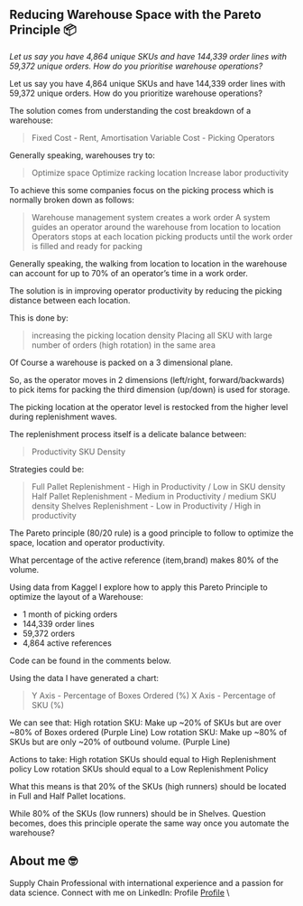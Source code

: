 ## Reducing Warehouse Space with the Pareto Principle 📦
*Let us say you have 4,864 unique SKUs and have 144,339 order lines with 59,372 unique orders. How do you prioritise warehouse operations?*

Let us say you have 4,864 unique SKUs and have 144,339 order lines with 59,372 unique orders. How do you prioritize warehouse operations?

The solution comes from understanding the cost breakdown of a warehouse:
> Fixed Cost - Rent, Amortisation
> Variable Cost - Picking Operators

Generally speaking, warehouses try to:
> Optimize space 
> Optimize racking location 
> Increase labor productivity 

To achieve this some companies focus on the picking process which is normally broken down as follows:
> Warehouse management system creates a work order
> A system guides an operator around the warehouse from location to location
> Operators stops at each location picking products until the work order is filled and ready for packing

Generally speaking, the walking from location to location in the warehouse can account for up to 70% of an operator’s time in a work order.

The solution is in improving operator productivity by reducing the picking distance between each location.

This is done by:
> increasing the picking location density
> Placing all SKU with large number of orders (high rotation) in the same area 

Of Course a warehouse is packed on a 3 dimensional plane.

So, as the operator moves in 2 dimensions (left/right, forward/backwards) to pick items for packing the third dimension (up/down) is used for storage.

The picking location at the operator level is restocked from the higher level during replenishment waves.

The replenishment process itself is a delicate balance between:
> Productivity
> SKU Density

Strategies could be:
> Full Pallet Replenishment - High in Productivity / Low in SKU density
> Half Pallet Replenishment - Medium in Productivity / medium SKU density
> Shelves Replenishment  - Low in Productivity / High in productivity 

The Pareto principle (80/20 rule) is a good principle to follow to optimize the space, location and operator productivity.

What percentage of the active reference (item,brand) makes 80% of the volume.

Using data from Kaggel I explore how to apply this Pareto Principle to optimize the layout of a Warehouse:
- 1 month of picking orders
- 144,339 order lines
- 59,372 orders
- 4,864 active references

Code can be found in the comments below. 

Using the data I have generated a chart:
> Y Axis - Percentage of Boxes Ordered (%)
> X Axis - Percentage of SKU (%)

We can see that:
High rotation SKU: Make up ~20% of SKUs but are over ~80% of Boxes ordered (Purple Line) 
Low rotation SKU: Make up ~80% of SKUs but are only ~20% of outbound volume. (Purple Line)

Actions to take:
High rotation SKUs should equal to High Replenishment policy
Low rotation SKUs should equal  to a Low Replenishment Policy

What this means is that 20% of the SKUs (high runners) should be located in Full and Half Pallet locations. 

While 80% of the SKUs (low runners) should be in Shelves.
Question becomes, does this principle operate the same way once you automate the warehouse?


## About me 🤓
Supply Chain Professional with international experience and a passion for data science. 
Connect with me on LinkedIn: Profile [Profile](https://www.linkedin.com/in/victorkharvey/) \
